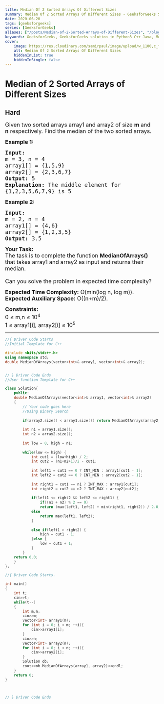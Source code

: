 ```yaml
---
title: Median Of 2 Sorted Arrays Of Different Sizes
summary: Median Of 2 Sorted Arrays Of Different Sizes - GeeksforGeeks Solution Explained
date: 2020-06-20
tags: [geeksforgeeks]
series: [GeeksforGeeks]
aliases: ["/posts/Median-of-2-Sorted-Arrays-of-Different-Sizes", "/blog/posts/Median-of-2-Sorted-Arrays-of-Different-Sizes", "/Median-of-2-Sorted-Arrays-of-Different-Sizes", "/blog/Median-of-2-Sorted-Arrays-of-Different-Sizes",]
keywords: GeeksforGeeks, GeeksforGeeks solution in Python3 C++ Java, Median Of 2 Sorted Arrays Of Different Sizes solution
cover:
    image: https://res.cloudinary.com/samirpaul/image/upload/w_1100,c_fit,co_rgb:FFFFFF,l_text:Arial_70_bold:Median Of 2 Sorted Arrays Of Different Sizes - Solution Explained/problem-solving.webp
    alt: Median Of 2 Sorted Arrays Of Different Sizes
    hiddenInList: true
    hiddenInSingle: false
---
```



# Median of 2 Sorted Arrays of Different Sizes
## Hard
<div class="problems_problem_content__Xm_eO"><p><span style="font-size:18px">Given two sorted arrays array1 and array2 of size <strong>m</strong> and<strong> n</strong>&nbsp;respectively. Find the median of the two sorted arrays.</span></p>

<p><span style="font-size:18px"><strong>Example 1:</strong></span></p>

<pre><span style="font-size:18px"><strong>Input:
</strong>m = 3, n = 4
array1[] = {1,5,9}
array2[] = {2,3,6,7}
<strong>Output: </strong>5<strong>
Explanation: </strong>The middle&nbsp;element for
{1,2,3,5,6,7,9} is 5</span>
</pre>

<p><span style="font-size:18px"><strong>Example 2:</strong></span></p>

<pre><span style="font-size:18px"><strong>Input:
</strong>m = 2, n = 4
array1[] = {4,6}
array2[] = {1,2,3,5}
<strong>Output: </strong>3.5</span></pre>

<p><span style="font-size:18px"><strong>Your Task:</strong><br>
The task is to complete the function <strong>MedianOfArrays()</strong> that takes array1 and array2 as input and returns their median.&nbsp;<br>
<br>
Can you solve the problem in expected time complexity?</span></p>

<p><span style="font-size:18px"><strong>Expected Time Complexity:</strong>&nbsp;O(min(log n, log m)).<br>
<strong>Expected Auxiliary Space:</strong>&nbsp;O((n+m)/2).</span></p>

<p><span style="font-size:18px"><strong>Constraints:&nbsp;</strong><br>
0 ≤ m,n ≤ 10<sup>4</sup><br>
1 ≤ array1[i], array2[i] ≤ 10<sup>5</sup></span></p>
</div>

---




```cpp
//{ Driver Code Starts
//Initial Template for C++

#include <bits/stdc++.h>
using namespace std;
double MedianOfArrays(vector<int>& array1, vector<int>& array2);


// } Driver Code Ends
//User function Template for C++

class Solution{
    public:
    double MedianOfArrays(vector<int>& array1, vector<int>& array2)
    {
        // Your code goes here
        //Using Binary Search
        
        if(array2.size() < array1.size()) return MedianOfArrays(array2, array1);
        
        int n1 = array1.size();
        int n2 = array2.size();
        
        int low = 0, high = n1;
        
        while(low <= high) {
            int cut1 = (low+high) / 2;
            int cut2 = (n1+n2+1)/2 - cut1;
            
            int left1 = cut1 == 0 ? INT_MIN : array1[cut1 - 1];
            int left2 = cut2 == 0 ? INT_MIN : array2[cut2 - 1];
            
            int right1 = cut1 == n1 ? INT_MAX : array1[cut1];
            int right2 = cut2 == n2 ? INT_MAX : array2[cut2];
            
            if(left1 <= right2 && left2 <= right1) {
                if((n1 + n2) % 2 == 0)
                return (max(left1, left2) + min(right1, right2)) / 2.0;
            else 
                return max(left1, left2);
            }
            
            else if(left1 > right2) {
                high = cut1 - 1;
            }else {
                low = cut1 + 1;
            }
        }
    return 0.0;
    }
};

//{ Driver Code Starts.

int main()
{
    int t;
    cin>>t;
    while(t--)
    {
        int m,n;
        cin>>m;
        vector<int> array1(m);
        for (int i = 0; i < m; ++i){
            cin>>array1[i];
        }
        cin>>n;
        vector<int> array2(n);
        for (int i = 0; i < n; ++i){
            cin>>array2[i];
        }
        Solution ob;
        cout<<ob.MedianOfArrays(array1, array2)<<endl;
    }
    return 0; 
}



// } Driver Code Ends
```
